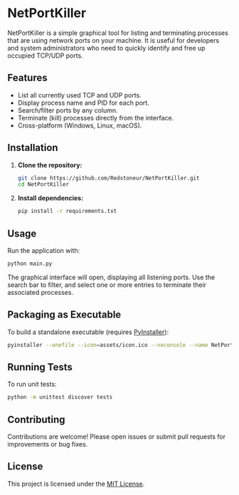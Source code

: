 # NetPortKiller

NetPortKiller is a simple graphical tool for listing and terminating processes that are using network ports on your
machine. It is useful for developers and system administrators who need to quickly identify and free up occupied TCP/UDP
ports.

## Features

- List all currently used TCP and UDP ports.
- Display process name and PID for each port.
- Search/filter ports by any column.
- Terminate (kill) processes directly from the interface.
- Cross-platform (Windows, Linux, macOS).

## Installation

1. **Clone the repository:**
   ```bash
   git clone https://github.com/Redstoneur/NetPortKiller.git
   cd NetPortKiller
   ```

2. **Install dependencies:**
   ```bash
   pip install -r requirements.txt
   ```

## Usage

Run the application with:

```bash
python main.py
```

The graphical interface will open, displaying all listening ports. Use the search bar to filter, and select one or more
entries to terminate their associated processes.

## Packaging as Executable

To build a standalone executable (requires [PyInstaller](https://pyinstaller.org/)):

```bash
pyinstaller --onefile --icon=assets/icon.ico --noconsole --name NetPortKiller --add-data "assets/icon.ico;assets" main.py
```

## Running Tests

To run unit tests:

```bash
python -m unittest discover tests
```

## Contributing

Contributions are welcome! Please open issues or submit pull requests for improvements or bug fixes.

## License

This project is licensed under the [MIT License](LICENSE).

